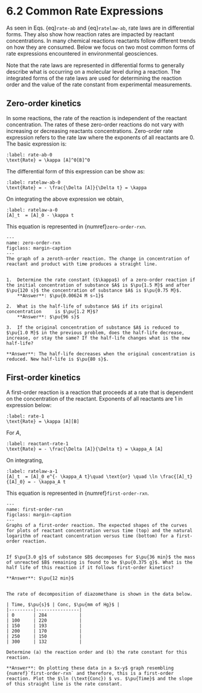 # 6.2  Common Rate Expressions

As seen in Eqs. {eq}`rate-ab` and {eq}`ratelaw-ab`, rate laws are in differential forms. They also show how reaction rates are impacted by reactant concentrations. In many chemical reactions reactants follow different trends on how they are consumed. Below we focus on two most common forms of rate expressions encountered in environmental geosciences.

Note that the rate laws are represented in differential forms to generally describe what is occurring on a molecular level during a reaction. The integrated forms of the rate laws are used for determining the reaction order and the value of the rate constant from experimental measurements.

## Zero-order kinetics

In some reactions, the rate of the reaction is independent of the reactant concentration. The rates of these zero-order reactions do not vary with increasing or decreasing reactants concentrations. Zero-order rate expression refers to the rate law where the exponents of all reactants are $0$. The basic expression is:

```{math}
:label: rate-ab-0
\text{Rate} = \kappa [A]^0[B]^0
```
The differential form of this expression can be show as:

```{math}
:label: ratelaw-ab-0
\text{Rate} = - \frac{\Delta [A]}{\Delta t} = \kappa
```

On integrating the above expression we obtain, 

```{math}
:label: ratelaw-a-0
[A]_t  = [A]_0 - \kappa t
```
 This equation is represented in {numref}`zero-order-rxn`.

```{figure} assets/ZeroOrder.png
---
name: zero-order-rxn
figclass: margin-caption
---
The graph of a zeroth-order reaction. The change in concentration of reactant and product with time produces a straight line. 
```

```{dropdown} Example: Zero-order kinetics

1.  Determine the rate constant ($\kappa$) of a zero-order reaction if the initial concentration of substance $A$ is $\pu{1.5 M}$ and after $\pu{120 s}$ the concentration of substance $A$ is $\pu{0.75 M}$.
    **Answer**: $\pu{0.00624 M s−1}$

2.  What is the half-life of substance $A$ if its original concentration     is $\pu{1.2 M}$?
    **Answer**: $\pu{96 s}$

3.  If the original concentration of substance $A$ is reduced to $\pu{1.0 M}$ in the previous problem, does the half-life decrease, increase, or stay the same? If the half-life changes what is the new half-life?     

**Answer**: The half-life decreases when the original concentration is reduced. New half-life is $\pu{80 s}$.
```


## First-order kinetics

A first-order reaction is a reaction that proceeds at a rate that is dependent on the concentration of the reactant. Exponents of all reactants are $1$ in expression below: 

```{math}
:label: rate-1
\text{Rate} = \kappa [A][B]
```

For $A$, 
```{math}
:label: reactant-rate-1
\text{Rate} = - \frac{\Delta [A]}{\Delta t} = \kappa_A [A]
```
On integrating,
```{math}
:label: ratelaw-a-1
[A]_t  = [A]_0 e^{- \kappa_A t}\quad \text{or} \quad \ln \frac{[A]_t}{[A]_0} = - \kappa_A t
```

 This equation is represented in {numref}`first-order-rxn`.

```{figure} assets/FirstOrder.png
---
name: first-order-rxn
figclass: margin-caption
---
Graphs of a first-order reaction. The expected shapes of the curves for plots of reactant concentration versus time (top) and the natural logarithm of reactant concentration versus time (bottom) for a first-order reaction. 
```

```{dropdown} Example: First-order kinetics 

If $\pu{3.0 g}$ of substance $B$ decomposes for $\pu{36 min}$ the mass of unreacted $B$ remaining is found to be $\pu{0.375 g}$. What is the half life of this reaction if it follows first-order kinetics? 

**Answer**: $\pu{12 min}$

```

```{dropdown} Example: First-order kinetics 

The rate of decomposition of diazomethane is shown in the data below.

| Time, $\pu{s}$ | Conc, $\pu{mm of Hg}$ |
|---------|----------------|
| 0       | 284            |
| 100     | 220            |
| 150     | 193            |
| 200     | 170            |
| 250     | 150            |
| 300     | 132            |

Determine (a) the reaction order and (b) the rate constant for this reaction.

**Answer**: On plotting these data in a $x-y$ graph resembling {numref}`first-order-rxn` and therefore, this is a first-order reaction. Plot the $\ln (\text{Conc}) $ vs. $\pu{Time}$ and the slope of this straight line is the rate constant.

```
